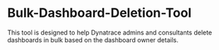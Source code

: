 # Bulk-Dashboard-Deletion-Tool
This tool is designed to help Dynatrace admins and consultants delete dashboards in bulk based on the dashboard owner details.
